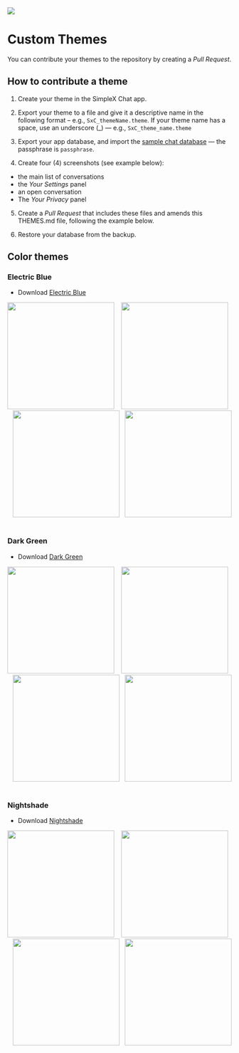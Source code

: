 <img src="./resources/logo-light.png">

# Custom Themes

You can contribute your themes to the repository by creating a _Pull Request_. 

## How to contribute a theme

1. Create your theme in the SimpleX Chat app. 
2. Export your theme to a file and give it a descriptive name in the following format – e.g., `SxC_themeName.theme`. If your theme name has a space, use an underscore (_) — e.g., `SxC_theme_name.theme`

3. Export your app database, and import the [sample chat database](./themes/simplex-chat.sample.zip) — the passphrase is `passphrase`.

4. Create four (4) screenshots (see example below):
  * the main list of conversations
  * the _Your Settings_ panel
  * an open conversation
  * The _Your Privacy_ panel

5. Create a _Pull Request_ that includes these files and amends this THEMES.md file, following the example below.

6. Restore your database from the backup.

## Color themes

<!-- Copy the following block for your theme, customize it, append it to the bottom of the file, and remove the comment tags to make it live. Do NOT edit this block. MAKE A COPY. 
    ### Your theme name
    Download [Your theme](./themes/example.theme)
    <img src="./themes/example-chats.png" width="240"> &nbsp;&nbsp; <img src="./themes/example-conversation.png" width="240"> &nbsp;&nbsp; <img src="./themes/example-settings.png" width="240"> &nbsp;&nbsp;
-->

<!--
### Dark Blue theme (included)
* Download [Dark Blue theme](./themes/example.theme)

<img src="./themes/example-chats.png" width="240"> &nbsp;&nbsp; <img src="./themes/example-conversation.png" width="240"> &nbsp;&nbsp; <img src="./themes/example-settings.png" width="240">
-->

 ### Electric Blue
* Download [Electric Blue](./themes/SxC_electricBlue.theme)
 
 <img src="./screenshots/SxC_ElectricBlue_screenshot04.jpg" width="240"> &nbsp;&nbsp; <img src="./screenshots/SxC_ElectricBlue_screenshot01.jpg" width="240"> &nbsp;&nbsp; <img src="./screenshots/SxC_ElectricBlue_screenshot02.jpg" width="240"> &nbsp;&nbsp;<img src="./screenshots/SxC_ElectricBlue_screenshot03.jpg" width="240"> &nbsp;&nbsp;

### Dark Green
* Download [Dark Green](./themes/SxC_darkGreen.theme)

 <img src="./screenshots/SxC_darkGreen_screenshot01.png" width="240"> &nbsp;&nbsp; <img src="./screenshots/SxC_darkGreen_screenshot02.png" width="240"> &nbsp;&nbsp; <img src="./screenshots/SxC_darkGreen_screenshot03.png" width="240"> &nbsp;&nbsp;<img src="./screenshots/SxC_darkGreen_screenshot04.png" width="240"> &nbsp;&nbsp;
 
 ### Nightshade
* Download [Nightshade](./themes/SxC_Nightshade.theme)

 <img src="./screenshots/SxC_Nightshade01.jpg" width="240"> &nbsp;&nbsp; <img src="./screenshots/SxC_Nightshade02.jpg" width="240"> &nbsp;&nbsp; <img src="./screenshots/SxC_Nightshade03.jpg" width="240"> &nbsp;&nbsp;<img src="./screenshots/SxC_Nightshade04.jpg" width="240"> &nbsp;&nbsp;